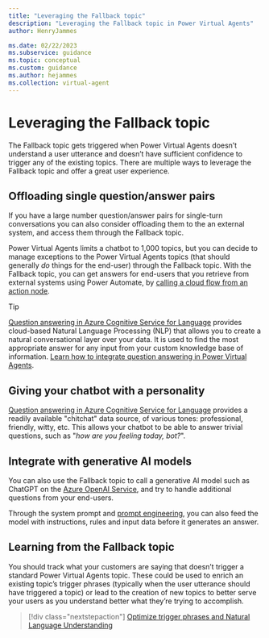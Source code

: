 ```yaml
---
title: "Leveraging the Fallback topic"
description: "Leveraging the Fallback topic in Power Virtual Agents"
author: HenryJammes

ms.date: 02/22/2023
ms.subservice: guidance
ms.topic: conceptual
ms.custom: guidance
ms.author: hejammes
ms.collection: virtual-agent
---
```


# Leveraging the Fallback topic

The Fallback topic gets triggered when Power Virtual Agents doesn’t understand a user utterance and doesn’t have sufficient confidence to trigger any of the existing topics.
There are multiple ways to leverage the Fallback topic and offer a great user experience.

## Offloading single question/answer pairs

If you have a large number question/answer pairs for single-turn conversations you can also consider offloading them to the an external system, and access them through the Fallback topic. 

Power Virtual Agents limits a chatbot to 1,000 topics, but you can decide to manage exceptions to the Power Virtual Agents topics (that should generally *do* things for the end-user) through the Fallback topic. With the Fallback topic, you can get answers for end-users that you retrieve from external systems using Power Automate, by [calling a cloud flow from an action node](/power-virtual-agents/advanced-use-flow).

> [!TIP]
> [Question answering in Azure Cognitive Service for Language](/azure/cognitive-services/language-service/question-answering/overview) provides cloud-based Natural Language Processing (NLP) that allows you to create a natural conversational layer over your data. It is used to find the most appropriate answer for any input from your custom knowledge base of information.
> [Learn how to integrate question answering in Power Virtual Agents](/power-virtual-agents/integrate-with-question-answering).

## Giving  your chatbot with a personality 

[Question answering in Azure Cognitive Service for Language](/azure/cognitive-services/language-service/question-answering/overview) provides a readily available "chitchat" data source, of various tones: professional, friendly, witty, etc.
This allows your chatbot to be able to answer trivial questions, such as "*how are you feeling today, bot?*".

## Integrate with generative AI models

You can also use the Fallback topic to call a generative AI model such as ChatGPT on the [Azure OpenAI Service](/azure/cognitive-services/openai/overview), and try to handle additional questions from your end-users.

Through the system prompt and [prompt engineering](/azure/cognitive-services/openai/concepts/prompt-engineering), you can also feed the model with instructions, rules and input data before it generates an answer.

## Learning from the Fallback topic

You should track what your customers are saying that doesn’t trigger a standard Power Virtual Agents topic. These could be used to enrich an existing topic’s trigger phrases (typically when the user utterance should have triggered a topic) or lead to the creation of new topics to better serve your users as you understand better what they’re trying to accomplish.

> [!div class="nextstepaction"]
> [Optimize trigger phrases and Natural Language Understanding](trigger-phrases-best-practices.md)